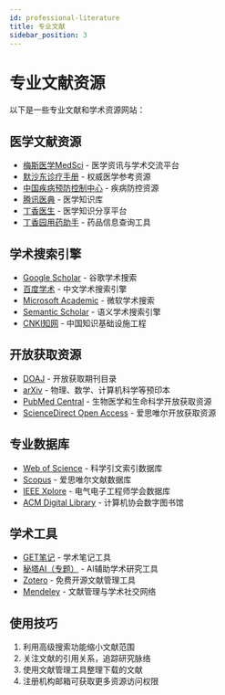 ```yaml
---
id: professional-literature
title: 专业文献
sidebar_position: 3
---
```


# 专业文献资源

以下是一些专业文献和学术资源网站：

## 医学文献资源

- [梅斯医学MedSci](https://www.medsci.cn/) - 医学资讯与学术交流平台
- [默沙东诊疗手册](https://www.msdmanuals.cn/) - 权威医学参考资源
- [中国疾病预防控制中心](https://www.chinacdc.cn/) - 疾病防控资源
- [腾讯医典](https://h5.baike.qq.com/mobile/home.html) - 医学知识库
- [丁香医生](https://dxy.com/) - 医学知识分享平台
- [丁香园用药助手](https://drugs.dxy.cn/pc) - 药品信息查询工具

## 学术搜索引擎

- [Google Scholar](https://scholar.google.com/) - 谷歌学术搜索
- [百度学术](https://xueshu.baidu.com/) - 中文学术搜索引擎
- [Microsoft Academic](https://academic.microsoft.com/) - 微软学术搜索
- [Semantic Scholar](https://www.semanticscholar.org/) - 语义学术搜索引擎
- [CNKI知网](https://www.cnki.net/) - 中国知识基础设施工程

## 开放获取资源

- [DOAJ](https://doaj.org/) - 开放获取期刊目录
- [arXiv](https://arxiv.org/) - 物理、数学、计算机科学等预印本
- [PubMed Central](https://www.ncbi.nlm.nih.gov/pmc/) - 生物医学和生命科学开放获取资源
- [ScienceDirect Open Access](https://www.sciencedirect.com/browse/journals-and-books?accessType=openAccess) - 爱思唯尔开放获取资源

## 专业数据库

- [Web of Science](https://www.webofscience.com/) - 科学引文索引数据库
- [Scopus](https://www.scopus.com/) - 爱思唯尔文献数据库
- [IEEE Xplore](https://ieeexplore.ieee.org/) - 电气电子工程师学会数据库
- [ACM Digital Library](https://dl.acm.org/) - 计算机协会数字图书馆

## 学术工具

- [GET笔记](https://www.biji.com/) - 学术笔记工具
- [秘塔AI（专题）](https://metaso.cn/subject) - AI辅助学术研究工具
- [Zotero](https://www.zotero.org/) - 免费开源文献管理工具
- [Mendeley](https://www.mendeley.com/) - 文献管理与学术社交网络

## 使用技巧

1. 利用高级搜索功能缩小文献范围
2. 关注文献的引用关系，追踪研究脉络
3. 使用文献管理工具整理下载的文献
4. 注册机构邮箱可获取更多资源访问权限
